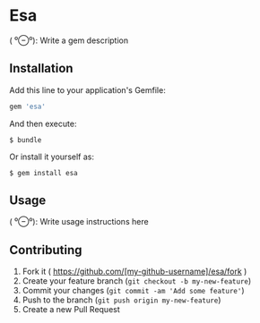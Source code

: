 # Esa

( ⁰⊖⁰): Write a gem description

## Installation

Add this line to your application's Gemfile:

```ruby
gem 'esa'
```

And then execute:

    $ bundle

Or install it yourself as:

    $ gem install esa

## Usage

( ⁰⊖⁰): Write usage instructions here

## Contributing

1. Fork it ( https://github.com/[my-github-username]/esa/fork )
2. Create your feature branch (`git checkout -b my-new-feature`)
3. Commit your changes (`git commit -am 'Add some feature'`)
4. Push to the branch (`git push origin my-new-feature`)
5. Create a new Pull Request
